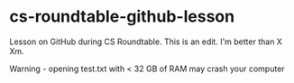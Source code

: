 # cs-roundtable-github-lesson
Lesson on GitHub during CS Roundtable.
This is an edit.
I'm better than X Xm.


Warning - opening test.txt with < 32 GB of RAM may crash your computer